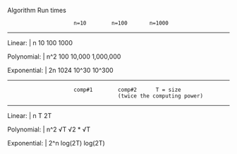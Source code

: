 Algorithm Run times


                         n=10        n=100       n=1000
----------------------------------------------------------------------------------
Linear:      |    n       10          100         1000

Polynomial:  |    n^2     100         10,000      1,000,000

Exponential: |    2n      1024        10^30       10^300


----------------------------------------------------------------------------------

                         comp#1        comp#2      T = size
                                       (twice the computing power) 
----------------------------------------------------------------------------------
Linear:      |   n       T             2T

Polynomial:  |   n^2     √T            √2 * √T

Exponential: |   2^n     log(2T)       log(2T)
